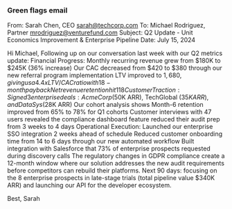 ### Green flags email

From: Sarah Chen, CEO sarah@techcorp.com
To: Michael Rodriguez, Partner mrodriguez@venturefund.com
Subject: Q2 Update - Unit Economics Improvement & Enterprise Pipeline
Date: July 15, 2024

Hi Michael,
Following up on our conversation last week with our Q2 metrics update:
Financial Progress:
Monthly recurring revenue grew from $180K to $245K (36% increase)
Our CAC decreased from $420 to $380 through our new referral program implementation
LTV improved to $1,680, giving us a 4.4x LTV/CAC ratio with 18-month payback
Net revenue retention hit 118% vs industry median of 102%
Customer Traction:
Signed 3 enterprise deals: Acme Corp ($50K ARR), TechGlobal ($35K ARR), and DataSys ($28K ARR)
Our cohort analysis shows Month-6 retention improved from 65% to 78% for Q1 cohorts
Customer interviews with 47 users revealed the compliance dashboard feature reduced their audit prep from 3 weeks to 4 days
Operational Execution:
Launched our enterprise SSO integration 2 weeks ahead of schedule
Reduced customer onboarding time from 14 to 6 days through our new automated workflow
Built integration with Salesforce that 73% of enterprise prospects requested during discovery calls
The regulatory changes in GDPR compliance create a 12-month window where our solution addresses the new audit requirements before competitors can rebuild their platforms.
Next 90 days: focusing on the 8 enterprise prospects in late-stage trials (total pipeline value $340K ARR) and launching our API for the developer ecosystem.

Best,
Sarah
